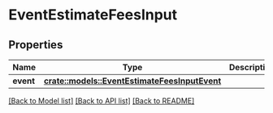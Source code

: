 # EventEstimateFeesInput

## Properties

Name | Type | Description | Notes
------------ | ------------- | ------------- | -------------
**event** | [**crate::models::EventEstimateFeesInputEvent**](EventEstimateFeesInput_event.md) |  | 

[[Back to Model list]](../README.md#documentation-for-models) [[Back to API list]](../README.md#documentation-for-api-endpoints) [[Back to README]](../README.md)


